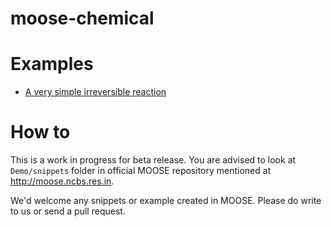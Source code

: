 # moose-chemical

# Examples

- [A very simple irreversible reaction](./notebook/simple_reaction_1.ipynb)


# How to

This is a work in progress for beta release. You are advised to look at
`Demo/snippets` folder in official MOOSE repository mentioned at
http://moose.ncbs.res.in.

We'd welcome any snippets or example created in MOOSE. Please do write to us or
send a pull request.

